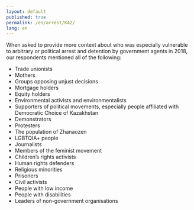 ```yaml
---
layout: default
published: true
permalink: /en/arrest/KAZ/
lang: en
---
```


When asked to provide more context about who was especially vulnerable to arbitrary or political arrest and detention by government agents in 2018, our respondents mentioned all of the following:
-	Trade unionists
-	Mothers
-	Groups opposing unjust decisions
-	Mortgage holders
-	Equity holders
-	Environmental activists and environmentalists
-	Supporters of political movements, especially people affiliated with Democratic Choice of Kazakhstan
-	Demonstrators
-	Protesters
-	The population of Zhanaozen
-	LGBTQIA+ people
-	Journalists
-	Members of the feminist movement
-	Children’s rights activists
-	Human rights defenders
-	Religious minorities
-	Prisoners
-	Civil activists
-	People with low income
-	People with disabilities
-	Leaders of non-government organisations

